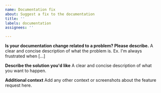 ```yaml
---
name: Documentation fix
about: Suggest a fix to the documentation
title: ''
labels: documentation
assignees: ''

---
```


**Is your documentation change related to a problem? Please describe.**
A clear and concise description of what the problem is. Ex. I'm always frustrated when [...]

**Describe the solution you'd like**
A clear and concise description of what you want to happen.

**Additional context**
Add any other context or screenshots about the feature request here.
